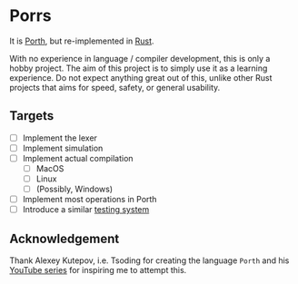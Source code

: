 # Porrs

It is [Porth](https://gitlab.com/tsoding/porth), but re-implemented in [Rust](https://www.rust-lang.org).

With no experience in language / compiler development, this is only a hobby project.
The aim of this project is to simply use it as a learning experience. Do not expect
anything great out of this, unlike other Rust projects that aims for speed, safety,
or general usability.

## Targets

- [ ] Implement the lexer
- [ ] Implement simulation
- [ ] Implement actual compilation
  - [ ] MacOS
  - [ ] Linux
  - [ ] (Possibly, Windows)
- [ ] Implement most operations in Porth
- [ ] Introduce a similar [testing system](https://gitlab.com/tsoding/porth#testing)

## Acknowledgement

Thank Alexey Kutepov, i.e. Tsoding for creating the language `Porth` and his
[YouTube series](https://www.youtube.com/playlist?list=PLpM-Dvs8t0VbMZA7wW9aR3EtBqe2kinu4)
for inspiring me to attempt this.

